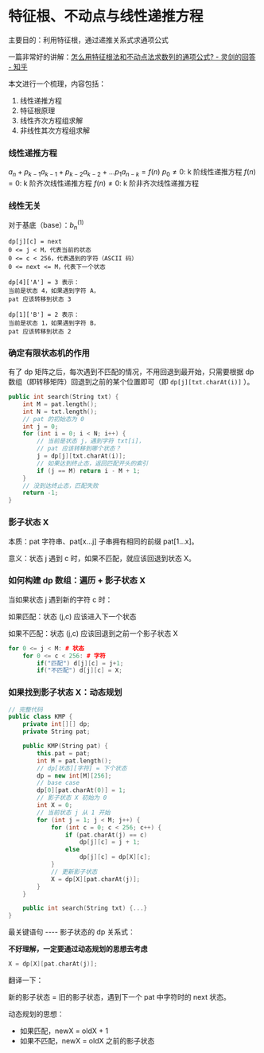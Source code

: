 # 特征根、不动点与线性递推方程


主要目的：利用特征根，通过递推关系式求通项公式

一篇非常好的讲解：[怎么用特征根法和不动点法求数列的通项公式? - 灵剑的回答 - 知乎](https://www.zhihu.com/question/51662733/answer/126920544)

本文进行一个梳理，内容包括：
1. 线性递推方程
2. 特征根原理
3. 线性齐次方程组求解
4. 非线性其次方程组求解


### 线性递推方程

$a_n+p_{k-1}a_{k-1}+p_{k-2}a_{k-2}+...p_1a_{n-k}=f(n)$
$p_0 \not= 0$: k 阶线性递推方程
$f(n)=0$: k 阶齐次线性递推方程
$f(n)\not=0$: k 阶非齐次线性递推方程

### 线性无关

对于基底（base）：$b_n^{(1)}$

```
dp[j][c] = next
0 <= j < M，代表当前的状态
0 <= c < 256，代表遇到的字符（ASCII 码）
0 <= next <= M，代表下一个状态

dp[4]['A'] = 3 表示：
当前是状态 4，如果遇到字符 A，
pat 应该转移到状态 3

dp[1]['B'] = 2 表示：
当前是状态 1，如果遇到字符 B，
pat 应该转移到状态 2
```



### 确定有限状态机的作用

有了 dp 矩阵之后，每次遇到不匹配的情况，不用回退到最开始，只需要根据 dp 数组（即转移矩阵）回退到之前的某个位置即可（即 `dp[j][txt.charAt(i)]` ）。

```c++
public int search(String txt) {
    int M = pat.length();
    int N = txt.length();
    // pat 的初始态为 0
    int j = 0;
    for (int i = 0; i < N; i++) {
        // 当前是状态 j，遇到字符 txt[i]，
        // pat 应该转移到哪个状态？
        j = dp[j][txt.charAt(i)];
        // 如果达到终止态，返回匹配开头的索引
        if (j == M) return i - M + 1;
    }
    // 没到达终止态，匹配失败
    return -1;
}
```



### 影子状态 X

本质：pat 字符串、pat[x...j] 子串拥有相同的前缀 pat[1...x]。

意义：状态 j 遇到 c 时，如果不匹配，就应该回退到状态 X。



### 如何构建 dp 数组：遍历 + 影子状态 X

当如果状态 j 遇到新的字符 c 时：

如果匹配：状态 (j,c) 应该进入下一个状态

如果不匹配：状态 (j,c) 应该回退到之前一个影子状态 X

```cpp
for 0 <= j < M: # 状态
    for 0 <= c < 256: # 字符
    	if("匹配") d[j][c] = j+1;
    	if("不匹配") d[j][c] = X;
```



### 如果找到影子状态 X：动态规划

```cpp
// 完整代码
public class KMP {
    private int[][] dp;
    private String pat;

    public KMP(String pat) {
        this.pat = pat;
        int M = pat.length();
        // dp[状态][字符] = 下个状态
        dp = new int[M][256];
        // base case
        dp[0][pat.charAt(0)] = 1;
        // 影子状态 X 初始为 0
        int X = 0;
        // 当前状态 j 从 1 开始
        for (int j = 1; j < M; j++) {
            for (int c = 0; c < 256; c++) {
                if (pat.charAt(j) == c) 
                    dp[j][c] = j + 1;
                else 
                    dp[j][c] = dp[X][c];
            }
            // 更新影子状态
            X = dp[X][pat.charAt(j)];
        }
    }

    public int search(String txt) {...}
}
```

最关键语句 ---- 影子状态的 dp 关系式：

**不好理解，一定要通过动态规划的思想去考虑**

```cpp
X = dp[X][pat.charAt(j)];
```

翻译一下：

新的影子状态 = 旧的影子状态，遇到下一个 pat 中字符时的 next 状态。

动态规划的思想：

- 如果匹配，newX = oldX + 1
- 如果不匹配，newX = oldX 之前的影子状态